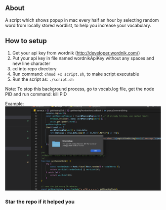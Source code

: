 ## About
A script which shows popup in mac every half an hour by selecting random word from locally stored wordlist,
to help you increase your vocabulary.

## How to setup
1. Get your api key from wordnik (http://developer.wordnik.com/)
2. Put your api key in file named wordnikApiKey without any spaces and new line character
3. cd into repo directory
4. Run command: ```chmod +x script.sh```, to make script executable
5. Run the script as: ```./script.sh```

Note: To stop this background process, go to vocab.log file, get the node PID and
run command: kill PID

Example:
<img src="https://github.com/dineshmakkar079/dictjs/blob/master/Sample.png">

### Star the repo if it helped you
